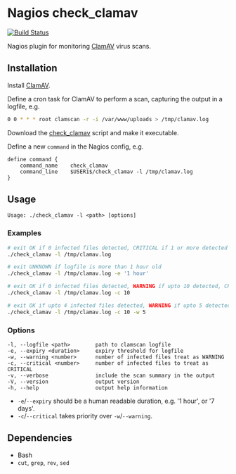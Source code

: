 # Nagios check_clamav

[![Build Status](https://travis-ci.org/tommarshall/nagios-check-clamav.svg?branch=master)](https://travis-ci.org/tommarshall/nagios-check-clamav)

Nagios plugin for monitoring [ClamAV] virus scans.

## Installation

Install [ClamAV].

Define a cron task for ClamAV to perform a scan, capturing the output in a logfile, e.g.

```sh
0 0 * * * root clamscan -r -i /var/www/uploads > /tmp/clamav.log
```

Download the [check_clamav] script and make it executable.

Define a new `command` in the Nagios config, e.g.

```nagios
define command {
    command_name    check_clamav
    command_line    $USER1$/check_clamav -l /tmp/clamav.log
}
```

## Usage

```
Usage: ./check_clamav -l <path> [options]
```

### Examples

```sh
# exit OK if 0 infected files detected, CRITICAL if 1 or more detected
./check_clamav -l /tmp/clamav.log

# exit UNKNOWN if logfile is more than 1 hour old
./check_clamav -l /tmp/clamav.log -e '1 hour'

# exit OK if 0 infected files detected, WARNING if upto 10 detected, CRITICAL if 10 or more detected
./check_clamav -l /tmp/clamav.log -c 10

# exit OK if upto 4 infected files detected, WARNING if upto 5 detected, CRITICAL if 10 or more detected
./check_clamav -l /tmp/clamav.log -c 10 -w 5
```

### Options

```
-l, --logfile <path>        path to clamscan logfile
-e, --expiry <duration>     expiry threshold for logfile
-w, --warning <number>      number of infected files treat as WARNING
-c, --critical <number>     number of infected files to treat as CRITICAL
-v, --verbose               include the scan summary in the output
-V, --version               output version
-h, --help                  output help information
```

* `-e`/`--expiry` should be a human readable duration, e.g. '1 hour', or '7 days'.
* `-c`/`--critical` takes priority over `-w`/`--warning`.

## Dependencies

* Bash
* `cut`, `grep`, `rev`, `sed`

[ClamAV]: https://www.clamav.net/
[check_clamav]: https://cdn.rawgit.com/tommarshall/nagios-check-clamav/v0.1.0/check_clamav

